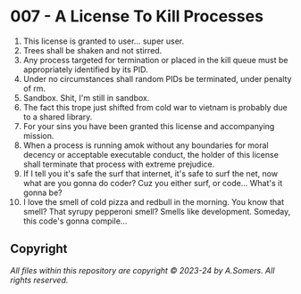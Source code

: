 # 007 - A License To Kill Processes
1) This license is granted to user... super user.
2) Trees shall be shaken and not stirred.
3) Any process targeted for termination or placed in the kill queue must be appropriately identified by its PID.
4) Under no circumstances shall random PIDs be terminated, under penalty of rm.
5) Sandbox. Shit, I'm still in sandbox.
6) The fact this trope just shifted from cold war to vietnam is probably due to a shared library.
7) For your sins you have been granted this license and accompanying mission.
8) When a process is running amok without any boundaries for moral decency or acceptable executable conduct, the holder of this license shall terminate that process with extreme prejudice.
9) If I tell you it's safe the surf that internet, it's safe to surf the net, now what are you gonna do coder? Cuz you either surf, or code... What's it gonna be?
10) I love the smell of cold pizza and redbull in the morning. You know that smell? That syrupy pepperoni smell? Smells like development. Someday, this code's gonna compile...

## Copyright
_All files within this repository are copyright © 2023-24 by A.Somers. All rights reserved._

